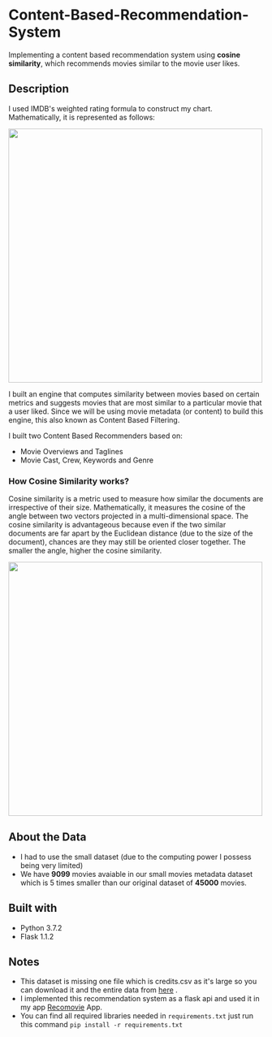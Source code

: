 # Content-Based-Recommendation-System
Implementing a content based recommendation system using **cosine similarity**, which recommends movies similar to the movie user likes.

## Description

I used IMDB's weighted rating formula to construct my chart. Mathematically, it is represented as follows:

<img src="https://farm3.static.flickr.com/2384/2137446131_2a4e10d9a5.jpg" width="500"/>

I built an engine that computes similarity between movies based on certain metrics and suggests movies that are most similar to a particular movie that a user liked. Since we will be using movie metadata (or content) to build this engine, this also known as Content Based Filtering.

I built two Content Based Recommenders based on:

* Movie Overviews and Taglines
* Movie Cast, Crew, Keywords and Genre

### How Cosine Similarity works?

Cosine similarity is a metric used to measure how similar the documents are irrespective of their size. Mathematically, it measures the cosine of the angle between two vectors projected in a multi-dimensional space. The cosine similarity is advantageous because even if the two similar documents are far apart by the Euclidean distance (due to the size of the document), chances are they may still be oriented closer together. The smaller the angle, higher the cosine similarity.

<img src="https://assets.datacamp.com/production/repositories/4966/datasets/ec0fa4795484baf3a19c3f345755a85457a2aae4/cosine.png" width="500"/>

## About the Data 
* I had to use the small dataset (due to the computing power I possess being very limited)
* We have **9099** movies avaiable in our small movies metadata dataset which is 5 times smaller than our original dataset of **45000** movies.

## Built with 
* Python 3.7.2
* Flask 1.1.2

## Notes
* This dataset is missing one file which is credits.csv as it's large so you can download it and the entire data from [here](https://www.kaggle.com/rounakbanik/the-movies-dataset) .
* I implemented this recommendation system as a flask api and used it in my app [Recomovie](https://github.com/OmarHanyMohamed/RecoMovieApp) App.
* You can find all required libraries needed in ```requirements.txt``` just run this command ```pip install -r requirements.txt```
